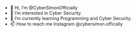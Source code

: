 - 👋 Hi, I’m @CyberSimonOfficially
- 👀 I’m interested in Cyber Security.
- 🌱 I’m currently learning Programming and Cyber Security.
- 📫 How to reach me Instagram @cybersimon.offically 

<!---
CyberSimonOfficially/CyberSimonOfficially is a ✨ special ✨ repository because its `README.md` (this file) appears on your GitHub profile.
You can click the Preview link to take a look at your changes.
--->
